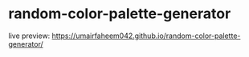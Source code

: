# random-color-palette-generator

live preview: https://umairfaheem042.github.io/random-color-palette-generator/
